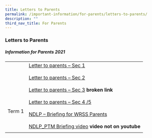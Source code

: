 ```yaml
---
title: Letters to Parents
permalink: /important-information/for-parents/letters-to-parents/
description: ""
third_nav_title: For Parents
---
```

### **Letters to Parents**
##### **Information for Parents 2021**

|  |  |
|---|---|
|  <br><br><br><br><br>Term 1 | [Letter to parents – Sec 1](/files/2021-Term-1-School-Letter-Sec-1.pdf)<br><br>[Letter to parents – Sec 2](/files/2021-Term-1-School-Letter-Sec-2.pdf)<br><br>[Letter to parents – Sec 3](https://woodlandsringsec.moe.edu.sg/wp-content/uploads/2021/01/2021-Term-1-School-Letter-Sec-3.pdf) **broken link** <br><br>[Letter to parents – Sec 4 /5](/files/2021-Term-1-School-Letter-Sec-4_5.pdf)<br><br>[NDLP – Briefing for WRSS Parents](/files/NDLP-Briefing-for-WRSS-Parents-caa7-Jan-2021-Final.pdf)<br><br>[NDLP_PTM Briefing video](https://woodlandsringsec.moe.edu.sg/wp-content/uploads/2021/01/NDLP-Briefing-for-Parents.mp4)  **video not on youtube** |
|  |  |




